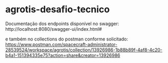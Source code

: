 # agrotis-desafio-tecnico

Documentação dos endpoints disponível no swagger:
http://localhost:8080/swagger-ui/index.html#

e também no collections do postman conforme solicitado:
https://www.postman.com/spacecraft-administrator-28539524/workspace/agrotis/collection/13926986-1b88b89f-4af8-4c20-b4a1-151394335e75?action=share&creator=13926986
